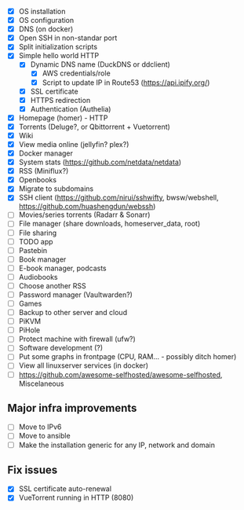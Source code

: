 - [X] OS installation
- [X] OS configuration
- [X] DNS (on docker)
- [X] Open SSH in non-standar port
- [X] Split initialization scripts
- [X] Simple hello world HTTP
  - [X] Dynamic DNS name (DuckDNS or ddclient)
    - [X] AWS credentials/role
    - [X] Script to update IP in Route53 (https://api.ipify.org/)
  - [X] SSL certificate
  - [X] HTTPS redirection
  - [X] Authentication (Authelia)
- [X] Homepage (homer) - HTTP
- [X] Torrents (Deluge?, or Qbittorrent + Vuetorrent)
- [X] Wiki
- [X] View media online (jellyfin? plex?)
- [X] Docker manager
- [X] System stats (https://github.com/netdata/netdata)
- [X] RSS (Miniflux?)
- [X] Openbooks
- [X] Migrate to subdomains
- [X] SSH client (https://github.com/nirui/sshwifty, bwsw/webshell, https://github.com/huashengdun/webssh)
- [ ] Movies/series torrents (Radarr & Sonarr)
- [ ] File manager (share downloads, homeserver\_data, root)
- [ ] File sharing
- [ ] TODO app
- [ ] Pastebin
- [ ] Book manager
- [ ] E-book manager, podcasts
- [ ] Audiobooks
- [ ] Choose another RSS
- [ ] Password manager (Vaultwarden?)
- [ ] Games
- [ ] Backup to other server and cloud
- [ ] PiKVM
- [ ] PiHole
- [ ] Protect machine with firewall (ufw?)
- [ ] Software development (?)
- [ ] Put some graphs in frontpage (CPU, RAM... - possibly ditch homer)
- [ ] View all linuxserver services (in docker)
- [ ] https://github.com/awesome-selfhosted/awesome-selfhosted, Miscelaneous

## Major infra improvements
- [ ] Move to IPv6
- [ ] Move to ansible
- [ ] Make the installation generic for any IP, network and domain

## Fix issues
- [X] SSL certificate auto-renewal
- [X] VueTorrent running in HTTP (8080)
